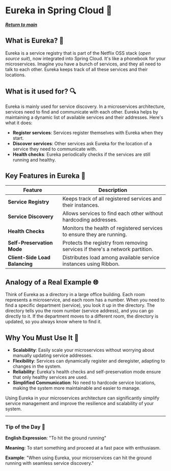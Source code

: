 # Eureka in Spring Cloud 🚀

[**_Return to main_**](https://github.com/CristianLopez3/spring-microservices?tab=readme-ov-file)


## What is Eureka? 🤔

Eureka is a service registry that is part of the Netflix OSS stack (_open source suit_), now integrated into Spring Cloud. It's like a phonebook for your microservices. Imagine you have a bunch of services, and they all need to talk to each other. Eureka keeps track of all these services and their locations.

## What is it used for? 🔍

Eureka is mainly used for service discovery. In a microservices architecture, services need to find and communicate with each other. Eureka helps by maintaining a dynamic list of available services and their addresses. Here's what it does:

- **Register services**: Services register themselves with Eureka when they start.
- **Discover services**: Other services ask Eureka for the location of a service they need to communicate with.
- **Health checks**: Eureka periodically checks if the services are still running and healthy.

## Key Features in Eureka 🌟

| Feature | Description |
|---------|-------------|
| **Service Registry** | Keeps track of all registered services and their instances. |
| **Service Discovery** | Allows services to find each other without hardcoding addresses. |
| **Health Checks** | Monitors the health of registered services to ensure they are running. |
| **Self-Preservation Mode** | Protects the registry from removing services if there's a network partition. |
| **Client-Side Load Balancing** | Distributes load among available service instances using Ribbon. |

## Analogy of a Real Example 🌐

Think of Eureka as a directory in a large office building. Each room represents a microservice, and each room has a number. When you need to find a specific department (service), you look it up in the directory. The directory tells you the room number (service address), and you can go directly to it. If the department moves to a different room, the directory is updated, so you always know where to find it.

## Why You Must Use It 🚀

- **Scalability**: Easily scale your microservices without worrying about manually updating service addresses.
- **Flexibility**: Services can dynamically register and deregister, adapting to changes in the system.
- **Reliability**: Eureka's health checks and self-preservation mode ensure that only healthy services are used.
- **Simplified Communication**: No need to hardcode service locations, making the system more maintainable and easier to manage.

Using Eureka in your microservices architecture can significantly simplify service management and improve the resilience and scalability of your system.

---

### Tip of the Day 📝

**English Expression**: "To hit the ground running"

**Meaning**: To start something and proceed at a fast pace with enthusiasm.

**Example**: "When using Eureka, your microservices can hit the ground running with seamless service discovery."

